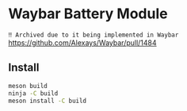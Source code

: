 # Waybar Battery Module

```‼️ Archived due to it being implemented in Waybar``` https://github.com/Alexays/Waybar/pull/1484

## Install

```zsh
meson build
ninja -C build
meson install -C build
```
